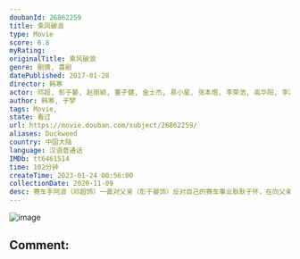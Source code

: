```yaml
---
doubanId: 26862259
title: 乘风破浪
type: Movie
score: 6.8
myRating: 
originalTitle: 乘风破浪
genre: 剧情, 喜剧
datePublished: 2017-01-28
director: 韩寒
actor: 邓超, 彭于晏, 赵丽颖, 董子健, 金士杰, 易小星, 张本煜, 李荣浩, 高华阳, 李淳, 孙伊涵, 熊黎, 李春嫒, 潘米, 小马达, 金毛期期, 孙启恒, 彭菲茗, 贾川西, 张国庆, 程诚, 白珞力, 方励, 冷海铭, 陈佳意, 王箫淇, 韩寒爷爷
author: 韩寒, 于梦
tags: Movie, 
state: 看过
url: https://movie.douban.com/subject/26862259/
aliases: Duckweed
country: 中国大陆
language: 汉语普通话
IMDb: tt6461514
time: 102分钟
createTime: 2023-01-24 00:56:00
collectionDate: 2020-11-09
desc: 赛车手阿浪（邓超饰）一直对父亲（彭于晏饰）反对自己的赛车事业耿耿于怀，在向父亲证明自己的过程中，阿浪却意外卷入了一场奇妙的冒险。他在这段经历中结识了一群兄弟好友，一同闯过许多奇幻的经历，也对自己的...
---
```


![image](p2408407697.jpg)

Comment: 
---


